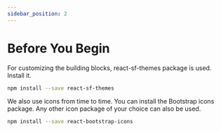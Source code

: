 ```yaml
---
sidebar_position: 2
---
```


# Before You Begin

For customizing the building blocks, react-sf-themes package is used. Install it.

```bash
npm install --save react-sf-themes
```

We also use icons from time to time. You can install the Bootstrap icons package. Any other icon package of your choice can also be used.
```bash
npm install --save react-bootstrap-icons
```

